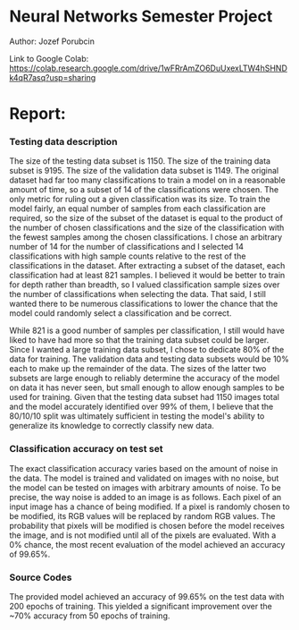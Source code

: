 # Neural Networks Semester Project
Author: Jozef Porubcin

Link to Google Colab: https://colab.research.google.com/drive/1wFRrAmZO6DuUxexLTW4hSHNDk4qR7asq?usp=sharing

# Report:

### Testing data description

The size of the testing data subset is 1150. The size of the training data subset is 9195. The size of the validation data subset is 1149. The original dataset had far too many classifications to train a model on in a reasonable amount of time, so a subset of 14 of the classifications were chosen. The only metric for ruling out a given classification was its size. To train the model fairly, an equal number of samples from each classification are required, so the size of the subset of the dataset is equal to the product of the number of chosen classifications and the size of the classification with the fewest samples among the chosen classifications. I chose an arbitrary number of 14 for the number of classifications and I selected 14 classifications with high sample counts relative to the rest of the classifications in the dataset. After extracting a subset of the dataset, each classification had at least 821 samples. I believed it would be better to train for depth rather than breadth, so I valued classification sample sizes over the number of classifications when selecting the data. That said, I still wanted there to be numerous classifications to lower the chance that the model could randomly select a classification and be correct.

While 821 is a good number of samples per classification, I still would have liked to have had more so that the training data subset could be larger. Since I wanted a large training data subset, I chose to dedicate 80% of the data for training. The validation data and testing data subsets would be 10% each to make up the remainder of the data. The sizes of the latter two subsets are large enough to reliably determine the accuracy of the model on data it has never seen, but small enough to allow enough samples to be used for training. Given that the testing data subset had 1150 images total and the model accurately identified over 99% of them, I believe that the 80/10/10 split was ultimately sufficient in testing the model's ability to generalize its knowledge to correctly classify new data.

### Classification accuracy on test set

The exact classification accuracy varies based on the amount of noise in the data. The model is trained and validated on images with no noise, but the model can be tested on images with arbitrary amounts of noise. To be precise, the way noise is added to an image is as follows. Each pixel of an input image has a chance of being modified. If a pixel is randomly chosen to be modified, its RGB values will be replaced by random RGB values. The probability that pixels will be modified is chosen before the model receives the image, and is not modified until all of the pixels are evaluated. With a 0% chance, the most recent evaluation of the model achieved an accuracy of 99.65%. 

### Source Codes

The provided model achieved an accuracy of 99.65% on the test data with 200 epochs of training. This yielded a significant improvement over the ~70% accuracy from 50 epochs of training. 
